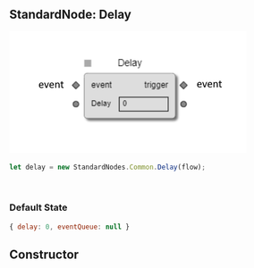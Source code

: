 ## StandardNode: Delay

<img class="zoomable" alt="Delay standard node" src="/images/standard-nodes/common/delay.png" />

<Hierarchy :extend="{name: 'Node', link: '../../api/classes/node.html'}" />
<br/>

```js
let delay = new StandardNodes.Common.Delay(flow);
```

<br/>

### Default State

```js
{ delay: 0, eventQueue: null }
```

## Constructor

<Method type="method">
  <template v-slot:signature>
    new Delay(<strong>flow: </strong><em><Ref to="../../api/classes/flow">Flow</Ref></em>,
    <strong>options?: </strong><em><Ref to="../../api/interfaces/node-creator-options">NodeCreatorOptions</Ref></em>):
    <em><Ref to="#standardnode-delay">Delay</Ref></em>
  </template>
  <template v-slot:params>
    <Param name="flow">
      <em><Ref to="../../api/classes/flow">Flow</Ref></em>
    </Param>
    <Param name="options?">
      <em><Ref to="../../api/interfaces/node-creator-options">NodeCreatorOptions</Ref></em>
      <template v-slot:default-value>
        <em>{}</em>
      </template>
    </Param>
  </template>
</Method>
